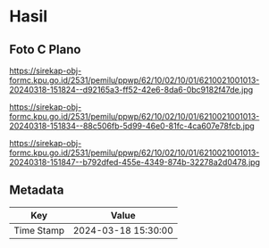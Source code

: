 # Hasil

## Foto C Plano

https://sirekap-obj-formc.kpu.go.id/2531/pemilu/ppwp/62/10/02/10/01/6210021001013-20240318-151824--d92165a3-ff52-42e6-8da6-0bc9182f47de.jpg

https://sirekap-obj-formc.kpu.go.id/2531/pemilu/ppwp/62/10/02/10/01/6210021001013-20240318-151834--88c506fb-5d99-46e0-81fc-4ca607e78fcb.jpg

https://sirekap-obj-formc.kpu.go.id/2531/pemilu/ppwp/62/10/02/10/01/6210021001013-20240318-151847--b792dfed-455e-4349-874b-32278a2d0478.jpg


## Metadata

| Key        | Value               |
| ---------- | ------------------- |
| Time Stamp | 2024-03-18 15:30:00 |



